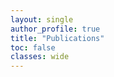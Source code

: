 ```yaml
---
layout: single
author_profile: true
title: "Publications"
toc: false
classes: wide
---
```


<div id="bibtex_display"></div>
